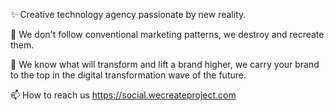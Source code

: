   ✨ Creative technology agency passionate by new reality.

  👀 We don't follow conventional marketing patterns, we destroy and recreate them.

  🌱 We know what will transform and lift a brand higher, we carry your brand to the 
  top in the digital transformation wave of the future.

  📫 How to reach us https://social.wecreateproject.com 

 


<!---
wecreateproject/wecreateproject is a ✨ special ✨ repository because its `README.md` (this file) appears on your GitHub profile.
You can click the Preview link to take a look at your changes.
--->

